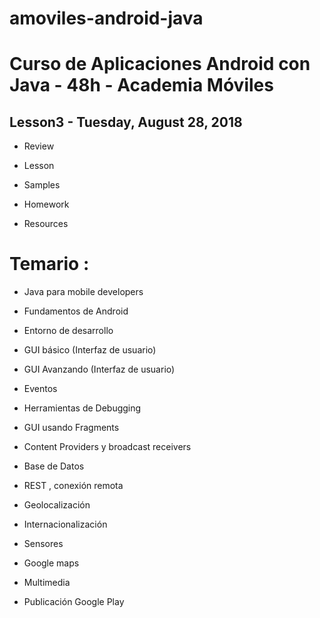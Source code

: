 # amoviles-android-java
# Curso de Aplicaciones Android con Java - 48h - Academia Móviles

## Lesson3 - Tuesday, August 28, 2018

- Review

- Lesson

- Samples

- Homework

- Resources

# Temario :

- Java para mobile developers

- Fundamentos de Android

- Entorno de desarrollo

- GUI básico (Interfaz de usuario)

- GUI Avanzando (Interfaz de usuario)

- Eventos

- Herramientas de Debugging

- GUI usando Fragments

- Content Providers y broadcast receivers

- Base de Datos

- REST , conexión remota

- Geolocalización

- Internacionalización

- Sensores

- Google maps

- Multimedia

- Publicación Google Play
